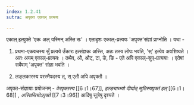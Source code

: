 ```yaml
---
index: 1.2.41
sutra: अपृक्त एकाल् प्रत्ययः

---
```

एकाल् इत्युक्ते 'एकः अल् यस्मिन् अस्ति सः' । एतादृशः एकाल्-प्रत्ययः 'अपृक्त'संज्ञां प्राप्नोति । यथा - 

1) प्रथमा-एकवचस्य सुँ प्रत्यये उँकारः इत्संज्ञकः अस्ति, अतः तस्य लोपः भवति, 'स्' इत्येव अवशिष्यते । अतः अयम् एकाल्-प्रत्ययः । तथैव, औ, औट्, टा, ङे, ङि - एते अपि एकाल्-सुप्-प्रत्ययाः । एतेषां सर्वेषाम् 'अपृक्त' संज्ञा भवति ।    

2) लङ्लकारस्य परस्मैपदस्य त्, स् एतौ अपि अपृक्तौ ।



अपृक्त-संज्ञायाः प्रयोजनम् - _वेरपृक्तस्य_ [[6।1।67]], _हल्ङ्याब्भ्यो दीर्घात् सुतिस्यपृक्तं हल्_ [[6।1।68]] , _अस्तिसिचोऽपृक्ते_ [[7।3।96]] आदिषु सूत्रेषु दृश्यते ।

           

